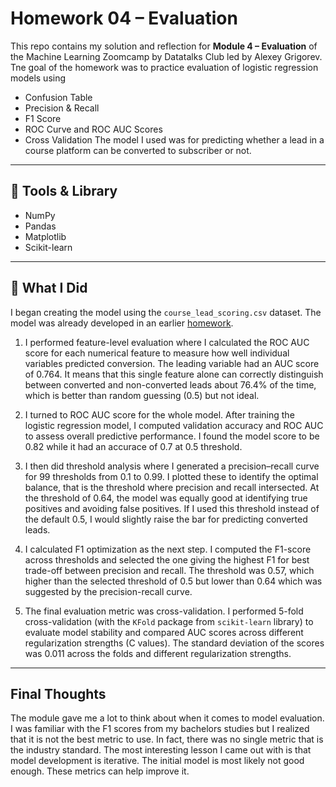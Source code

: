 # Homework 04 – Evaluation

This repo contains my solution and reflection for **Module 4 – Evaluation** of the Machine Learning Zoomcamp by Datatalks Club led by Alexey Grigorev.
Tne goal of the homework was to practice evaluation of logistic regression models using
* Confusion Table
* Precision & Recall
* F1 Score
* ROC Curve and ROC AUC Scores
* Cross Validation
The model I used was for predicting whether a lead in a course platform can be converted to subscriber or not. 
---

## 🧰 Tools & Library
- NumPy
- Pandas
- Matplotlib
- Scikit-learn
---

## 🧩 What I Did
I began creating the model using the `course_lead_scoring.csv` dataset. The model was already developed in an earlier [homework](https://github.com/WeruHarrison/ml-zoomcamp-homeworks/tree/main/03-classification). 
1. I performed feature-level evaluation where I calculated the ROC AUC score for each numerical feature to measure how well individual variables predicted conversion. The leading variable had an AUC score of 0.764. It means that this single feature alone can correctly distinguish between converted and non-converted leads about 76.4% of the time, which is better than random guessing (0.5) but not ideal.

2. I turned to ROC AUC score for the whole model. After training the logistic regression model, I computed validation accuracy and ROC AUC to assess overall predictive performance. I found the model score to be 0.82 while it had an accurace of 0.7 at 0.5 threshold.

3. I then did threshold analysis where I generated a precision–recall curve for 99 thresholds from 0.1 to 0.99. I plotted these to identify the optimal balance, that is the threshold where precision and recall intersected. At the threshold of 0.64, the model was equally good at identifying true positives and avoiding false positives. If I used this threshold instead of the default 0.5, I would slightly raise the bar for predicting converted leads.

4. I calculated F1 optimization as the next step. I computed the F1-score across thresholds and selected the one giving the highest F1 for best trade-off between precision and recall. The threshold was 0.57, which higher than the selected threshold of 0.5 but lower than 0.64 which was suggested by the precision-recall curve.

5. The final evaluation metric was cross-validation. I performed 5-fold cross-validation (with the `KFold` package from `scikit-learn` library) to evaluate model stability and compared AUC scores across different regularization strengths (C values). The standard deviation of the scores was 0.011 across the folds and different regularization strengths.
---

## Final Thoughts
The module gave me a lot to think about when it comes to model evaluation. I was familiar with the F1 scores from my bachelors studies but I realized that it is not the best metric to use. In fact, there was no single metric that is the industry standard. The most interesting lesson I came out with is that model development is iterative. The initial model is most likely not good enough. These metrics can help improve it.
